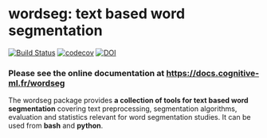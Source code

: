 # wordseg: text based word segmentation #

[![Build Status](https://travis-ci.org/bootphon/wordseg.svg?branch=master)](https://travis-ci.org/bootphon/wordseg)
[![codecov](https://codecov.io/gh/bootphon/wordseg/branch/master/graph/badge.svg)](https://codecov.io/gh/bootphon/wordseg)
[![DOI](https://zenodo.org/badge/DOI/10.5281/zenodo.1101048.svg)](https://doi.org/10.5281/zenodo.1101048)


### Please see the online documentation at https://docs.cognitive-ml.fr/wordseg ###

The wordseg package provides **a collection of tools for text based
word segmentation** covering text preprocessing, segmentation
algorithms, evaluation and statistics relevant for word segmentation
studies. It can be used from **bash** and **python**.
